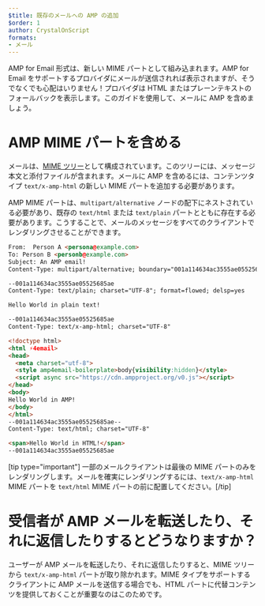 ```yaml
---
$title: 既存のメールへの AMP の追加
$order: 1
author: CrystalOnScript
formats:
- メール
---
```


AMP for Email 形式は、新しい MIME パートとして組み込まれます。AMP for Email をサポートするプロバイダにメールが送信されれば表示されますが、そうでなくでも心配はいりません！プロバイダは HTML またはプレーンテキストのフォールバックを表示します。このガイドを使用して、メールに AMP を含めましょう。

# AMP MIME パートを含める

メールは、[MIME ツリー](https://en.wikipedia.org/wiki/MIME)として構成されています。このツリーには、メッセージ本文と添付ファイルが含まれます。メールに AMP を含めるには、コンテンツタイプ `text/x-amp-html` の新しい MIME パートを追加する必要があります。

AMP MIME パートは、`multipart/alternative` ノードの配下にネストされている必要があり、既存の `text/html` または `text/plain` パートとともに存在する必要があります。こうすることで、メールのメッセージをすべてのクライアントでレンダリングさせることができます。

```html
From:  Person A <persona@example.com>
To: Person B <personb@example.com>
Subject: An AMP email!
Content-Type: multipart/alternative; boundary="001a114634ac3555ae05525685ae"

--001a114634ac3555ae05525685ae
Content-Type: text/plain; charset="UTF-8"; format=flowed; delsp=yes

Hello World in plain text!

--001a114634ac3555ae05525685ae
Content-Type: text/x-amp-html; charset="UTF-8"

<!doctype html>
<html ⚡4email>
<head>
  <meta charset="utf-8">
  <style amp4email-boilerplate>body{visibility:hidden}</style>
  <script async src="https://cdn.ampproject.org/v0.js"></script>
</head>
<body>
Hello World in AMP!
</body>
</html>
--001a114634ac3555ae05525685ae--
Content-Type: text/html; charset="UTF-8"

<span>Hello World in HTML!</span>
--001a114634ac3555ae05525685ae
```

[tip type="important"] 一部のメールクライアントは最後の MIME パートのみをレンダリングします。メールを確実にレンダリングするには、`text/x-amp-html` MIME パートを `text/html` MIME パートの前に配置してください。[/tip]

# 受信者が AMP メールを転送したり、それに返信したりするとどうなりますか？

ユーザーが AMP メールを転送したり、それに返信したりすると、MIME ツリーから `text/x-amp-html` パートが取り除かれます。MIME タイプをサポートするクライアントに AMP メールを送信する場合でも、HTML パートに代替コンテンツを提供しておくことが重要なのはこのためです。
